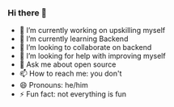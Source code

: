 ### Hi there 👋

- 🔭 I’m currently working on upskilling myself
- 🌱 I’m currently learning Backend
- 👯 I’m looking to collaborate on backend
- 🤔 I’m looking for help with improving myself
- 💬 Ask me about open source
- 📫 How to reach me: you don't
- 😄 Pronouns: he/him
- ⚡ Fun fact: not everything is fun

